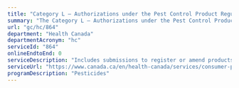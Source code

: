 ```yaml
---
title: "Category L – Authorizations under the Pest Control Product Regulations"
summary: "The Category L – Authorizations under the Pest Control Product Regulations service from Health Canada is not available end-to-end online, according to the GC Service Inventory."
url: "gc/hc/864"
department: "Health Canada"
departmentAcronym: "hc"
serviceId: "864"
onlineEndtoEnd: 0
serviceDescription: "Includes submissions to register or amend products including new sources of technical grade active ingredient, manufacturing concentrates and end use products where the applicant wishes to use or rely upon data provided by another registrant; or requests to extend the exclusive use protection period based on minor uses. (PMRA)"
serviceUrl: "https://www.canada.ca/en/health-canada/services/consumer-product-safety/pesticides-pest-management/registrants-applicants.html"
programDescription: "Pesticides"
---
```

